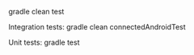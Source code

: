 gradle clean test

Integration tests:
gradle clean connectedAndroidTest

Unit tests:
gradle test



